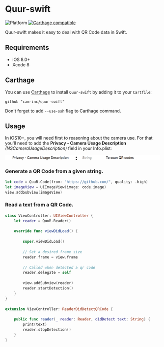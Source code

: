 # Quur-swift

![Platform](https://img.shields.io/badge/platforms-iOS%208.0+-333333.svg) [![Carthage compatible](https://img.shields.io/badge/Carthage-compatible-4BC51D.svg?style=flat)](https://github.com/Carthage/Carthage)

Quur-swift makes it easy to deal with QR Code data in Swift.

## Requirements

- iOS 8.0+
- Xcode 8

## Carthage

You can use [Carthage](https://github.com/Carthage/Carthage) to install `Quur-swift` by adding it to your `Cartfile`:

```
github "cam-inc/quur-swift"
```

Don't forget to add `--use-ssh` flag to Carthage command.

## Usage

In iOS10+, you will need first to reasoning about the camera use. For that you'll need to add the **Privacy - Camera Usage Description** *(NSCameraUsageDescription)* field in your Info.plist:

![capture of Info.plist](./assets/camera-usage.png)
### Generate a QR Code from a given string.

```swift
let code = QuuR.Code(from: "https://github.com/", quality: .high)
let imageView = UIImageView(image: code.image)
view.addSubview(imageView)
```

### Read a text from a QR Code.

```swift
class ViewController: UIViewController {
    let reader = QuuR.Reader()

    override func viewDidLoad() {

        super.viewDidLoad()

        // Set a desired frame size
        reader.frame = view.frame

        // Called when detected a qr code
        reader.delegate = self

        view.addSubview(reader)
        reader.startDetection()
    }
}

extension ViewController: ReaderDidDetectQRCode {

    public func reader(_ reader: Reader, didDetect text: String) {
        print(text)
        reader.stopDetection()
    }
}
```
